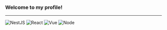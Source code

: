### Welcome to my profile!

---

<p>
  <img alt="NestJS" src="https://img.shields.io/badge/NestJS-E0234E?logo=NestJS&logoColor=white&style=flat" />
  <img alt="React" src="https://img.shields.io/badge/React-61DAFB?logo=React&logoColor=white&style=flat" />
  <img alt="Vue" src="https://img.shields.io/badge/Vue.js-4FC08D?logo=Vue.js&logoColor=white&style=flat" />
  <img alt="Node" src="https://img.shields.io/badge/Node.js-339933?logo=Node.js&logoColor=white&style=flat" />
</p>


<!--
**stroogle/stroogle** is a ✨ _special_ ✨ repository because its `README.md` (this file) appears on your GitHub profile.

Here are some ideas to get you started:

- 🔭 I’m currently working on ...
- 🌱 I’m currently learning ...
- 👯 I’m looking to collaborate on ...
- 🤔 I’m looking for help with ...
- 💬 Ask me about ...
- 📫 How to reach me: ...
- 😄 Pronouns: ...
- ⚡ Fun fact: ...
-->
